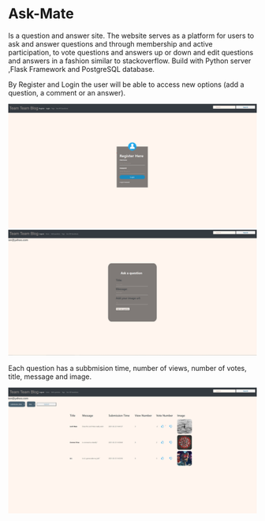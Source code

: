 
# Ask-Mate
Is a question and answer site. The website serves as a platform for users to ask and answer questions and through membership and active participation, to vote questions and answers up or down and edit questions and answers in a fashion similar to stackoverflow. Build with  Python server ,Flask Framework and PostgreSQL database.

By Register and Login the user will be able to access new options (add a question, a comment or an answer).

![Register](/images/register.png 'Register')
![Register](/images/addQuestion.png 'Register')


Each question has a subbmision time, number of views, number of votes, title, message and image.

![Register](/images/Logged.png 'Register')

